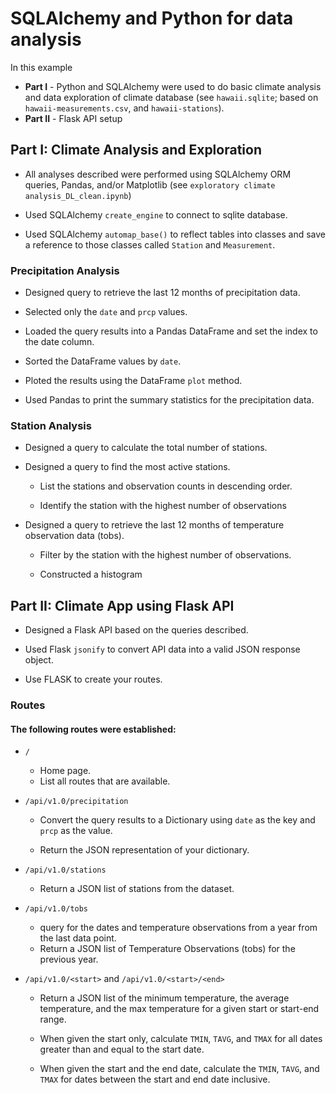 # SQLAlchemy and Python for data analysis

In this example
* **Part I** - Python and SQLAlchemy were used to do basic climate analysis and data exploration of climate database (see `hawaii.sqlite`; based on `hawaii-measurements.csv`, and `hawaii-stations`). 
* **Part II** - Flask API setup 

## Part I: Climate Analysis and Exploration

* All analyses described were performed using SQLAlchemy ORM queries, Pandas, and/or Matplotlib (see `exploratory climate analysis_DL_clean.ipynb`)

* Used SQLAlchemy `create_engine` to connect to sqlite database.

* Used SQLAlchemy `automap_base()` to reflect tables into classes and save a reference to those classes called `Station` and `Measurement`.

### Precipitation Analysis

* Designed query to retrieve the last 12 months of precipitation data.

* Selected only the `date` and `prcp` values.

* Loaded the query results into a Pandas DataFrame and set the index to the date column.

* Sorted the DataFrame values by `date`.

* Ploted the results using the DataFrame `plot` method.

* Used Pandas to print the summary statistics for the precipitation data.

### Station Analysis

* Designed a query to calculate the total number of stations.

* Designed a query to find the most active stations.

  * List the stations and observation counts in descending order.

  * Identify the station with the highest number of observations

* Designed a query to retrieve the last 12 months of temperature observation data (tobs).

  * Filter by the station with the highest number of observations.

  * Constructed a histogram

## Part II: Climate App using Flask API

* Designed a Flask API based on the queries described.
* Used Flask `jsonify` to convert API data into a valid JSON response object.

* Use FLASK to create your routes.

### Routes
#### The following routes were established:

* `/`

  * Home page.
  * List all routes that are available.

* `/api/v1.0/precipitation`

  * Convert the query results to a Dictionary using `date` as the key and `prcp` as the value.

  * Return the JSON representation of your dictionary.

* `/api/v1.0/stations`

  * Return a JSON list of stations from the dataset.

* `/api/v1.0/tobs`
  * query for the dates and temperature observations from a year from the last data point.
  * Return a JSON list of Temperature Observations (tobs) for the previous year.

* `/api/v1.0/<start>` and `/api/v1.0/<start>/<end>`

  * Return a JSON list of the minimum temperature, the average temperature, and the max temperature for a given start or start-end range.

  * When given the start only, calculate `TMIN`, `TAVG`, and `TMAX` for all dates greater than and equal to the start date.

  * When given the start and the end date, calculate the `TMIN`, `TAVG`, and `TMAX` for dates between the start and end date inclusive.

